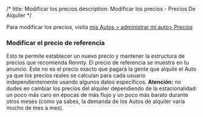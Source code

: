 /*title: Modificar los preciosdescription: Modificar los precios - Precios De Alquiler*/Para modificar los precios, visita [mis Autos > administrar mi auto> Precios](/es/browse/cars)### Modificar el precio de referenciaEsto te permite establecer un nuevo precio y mantener la estructura de precios que recomienda Rennty. El precio de referencia se muestra en tu anuncio. Este no es el precio exacto que pagará la gente que alquile el Auto ya que los precios reales se calculan para cada usuario independientemente usando algunos datos específicos.**Atención:** no dudes en cambiar los precios del alquiler dependiendo de la estacionalidad: un poco más caro en épocas de más flujo y un poco más barato durante otros meses (como ya sabes, la demanda de los Autos de alquiler varía mucho de mes a mes).